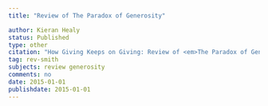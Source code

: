 ```yaml
---
title: "Review of The Paradox of Generosity"

author: Kieran Healy
status: Published
type: other
citation: "How Giving Keeps on Giving: Review of <em>The Paradox of Generosity</em> by Christian Smith and Hilary Davidson. <em>Stanford Social Innovation Review</em>, Winter: 70."
tag: rev-smith
subjects: review generosity
comments: no
date: 2015-01-01
publishdate: 2015-01-01
---
```


